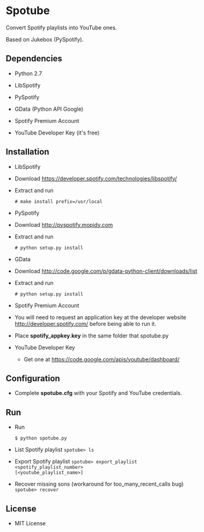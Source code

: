 Spotube
=======

Convert Spotify playlists into YouTube ones.

Based on Jukebox (PySpotify).

Dependencies
------------

* Python 2.7
* LibSpotify
* PySpotify 
* GData (Python API Google)

* Spotify Premium Account
* YouTube Developer Key (it's free)


Installation
------------

* LibSpotify
 * Download https://developer.spotify.com/technologies/libspotify/
 * Extract and run

   <code># make install prefix=/usr/local</code>

* PySpotify
 * Download http://pyspotify.mopidy.com 
 * Extract and run

   <code># python setup.py install</code>

* GData
 * Download http://code.google.com/p/gdata-python-client/downloads/list
 * Extract and run

   <code># python setup.py install</code>

* Spotify Premium Account
 * You will need to request an application key at the developer website http://developer.spotify.com/ before being able to run it.
 * Place **spotify_appkey.key** in the same folder that spotube.py

* YouTube Developer Key
  * Get one at https://code.google.com/apis/youtube/dashboard/

Configuration
-------------

* Complete **spotube.cfg** with your Spotify and YouTube credentials.

Run
---

* Run

  <code>$ python spotube.py</code>

* List Spotify playlist
  <code>spotube> ls</code>

* Export Spotify playlist
  <code>spotube> export_playlist <spotify_playlist_number> [<youtube_playlist_name>]</code>

* Recover missing sons (workaround for too_many_recent_calls bug)
  <code>spotube> recover</code>

License
-------

* MIT License
